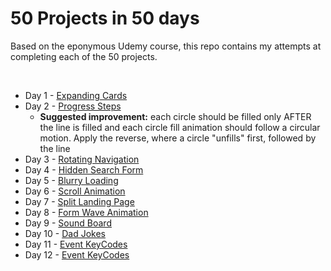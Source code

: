 # 50 Projects in 50 days

Based on the eponymous Udemy course, this repo contains my attempts at completing each of the 50 projects.

<br/>

- Day 1 - [Expanding Cards](https://github.com/lokdao/50ProjectsIn50Days/tree/main/day1)
- Day 2 - [Progress Steps](https://github.com/lokdao/50ProjectsIn50Days/tree/main/day2)
  - **Suggested improvement:** each circle should be filled only AFTER the line is filled and each circle fill animation should follow a circular motion. Apply the reverse, where a circle "unfills" first, followed by the line
- Day 3 - [Rotating Navigation](https://github.com/lokdao/50ProjectsIn50Days/tree/main/day3)
- Day 4 - [Hidden Search Form](https://github.com/lokdao/50ProjectsIn50Days/tree/main/day4)
- Day 5 - [Blurry Loading](https://github.com/lokdao/50ProjectsIn50Days/tree/main/day5)
- Day 6 - [Scroll Animation](https://github.com/lokdao/50ProjectsIn50Days/tree/main/day6)
- Day 7 - [Split Landing Page](https://github.com/lokdao/50ProjectsIn50Days/tree/main/day7)
- Day 8 - [Form Wave Animation](https://github.com/lokdao/50ProjectsIn50Days/tree/main/day8)
- Day 9 - [Sound Board](https://github.com/lokdao/50ProjectsIn50Days/tree/main/day9)
- Day 10 - [Dad Jokes](https://github.com/lokdao/50ProjectsIn50Days/tree/main/day10)
- Day 11 - [Event KeyCodes](https://github.com/lokdao/50ProjectsIn50Days/tree/main/day11)
- Day 12 - [Event KeyCodes](https://github.com/lokdao/50ProjectsIn50Days/tree/main/day12)
